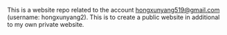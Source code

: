 This is a website repo related to the account hongxunyang519@gmail.com (username: hongxunyang2). This is to create a public website in additional to my own private website. 
